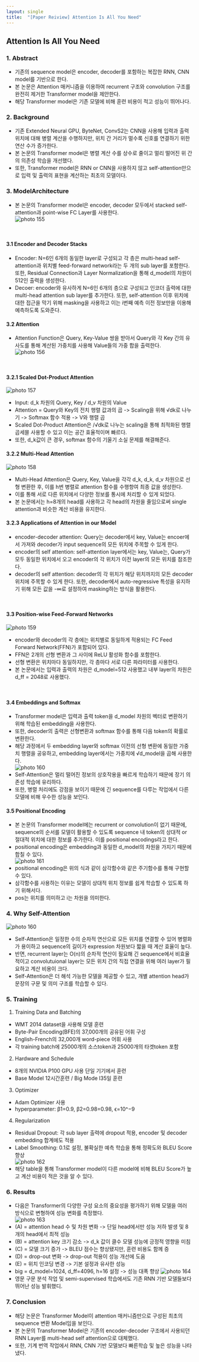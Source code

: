 ```yaml
---
layout: single
title:  "[Paper Reiview] Attention Is All You Need"
---
```

## Attention Is All You Need

### 1. Abstract
* 기존의 sequence model은 encoder, decoder를 포함하는 복잡한 RNN, CNN model를 기반으로 한다.
* 본 논문은 Attention 매커니즘을 이용하여 recurrent 구조와 convolution 구조를 완전히 제거한 Transformer model을 제안한다.
* 해당 Transformer model은 기존 모델에 비해 훈련 비용이 적고 성능이 뛰어나다.

### 2. Background
* 기존 Extended Neural GPU, ByteNet, ConvS2는 CNN을 사용해 입력과 출력 위치에 대해 병렬 계산을 수행하지만, 위치 간 거리가 멀수록 신호를 연결하기 위한 연산 수가 증가한다.
* 본 논문의 Transformer model은 병렬 계산 수를 상수로 줄이고 멀리 떨어진 위 간의 의존성 학습을 개선했다.
* 또한, Transformer model은 RNN or CNN을 사용하지 않고 self-attention만으로 입력 및 출력의 표현을 계산하는 최초의 모델이다.

### 3. ModelArchitecture
* 본 논문의 Transformer model은 encoder, decoder 모두에서 stacked self-attention과 point-wise FC Layer를 사용한다.         
![photo 155](/assets/img/blog/img155.png)                            
<br>        

#### 3.1 Encoder and Decoder Stacks
* Encoder: N=6인 6개의 동일한 layer로 구성되고 각 층은 multi-head self-attention과 위치별 feed-forward network라는 두 개의 sub layer를 포함한다. 또한, Residual Connection과 Layer Normalization을 통해 d_model의 차원이 512인 출력을 생성한다.
* Decoer: encoder와 유사하게 N=6인 6개의 층으로 구성되고 인코더 출력에 대한 multi-head attention sub layer를 추가한다. 또한, self-attention 이후 위치에 대한 접근을 막기 위해 masking을 사용하고 이는 i번째 예측 이전 정보만을 이용해 예측하도록 도와준다.

#### 3.2 Attention
* Attention Function은 Query, Key-Value 쌍을 받아서 Query와 각 Key 간의 유사도를 통해 계산된 가중치를 사용해 Value들의 가중 합을 출력한다.                  
![photo 156](/assets/img/blog/img156.png)               
<br>                                  
       
#### 3.2.1 Scaled Dot-Product Attention             
  ![photo 157](/assets/img/blog/img157.png)               
* Input: d_k 차원의 Query, Key / d_v 차원의 Value
* Attention = Query와 Key의 전치 행렬 값과의 곱 -> Scaling을 위해 √dk로 나누기 -> Softmax 함수 적용 -> V와 행렬 곱
* Scaled Dot-Product Attention은 /√dk로 나누는 scaling을 통해 최적화된 행렬 곱세믈 사용할 수 있고 이는 공간 효율적이며 빠르다.
* 또한, d_k값이 큰 경우, softmax 함수의 기울기 소실 문제를 해결해준다.

#### 3.2.2 Multi-Head Attention          
  ![photo 158](/assets/img/blog/img158.png)                
* Multi-Head Attention은 Query, Key, Value을 각각 d_k, d_k, d_v 차원으로 선형 변환한 후, 이를 h번 병렬로 attention 함수를 수행항여 최종 값을 생성한다.
* 이를 통해 서로 다른 위치에서 다양한 정보를 통시에 처리할 수 있게 되었다.
* 본 논문에서는 h=8개의 head를 사용하고 각 head의 차원을 줄임으로써 single attention과 비슷한 계산 비용을 유지한다.
  
#### 3.2.3 Applications of Attention in our Model
* encoder-decoder attention: Query는 decoder에서 key, Value는 encoer에서 가져와 decoder가 input sequence의 모든 위치에 주목할 수 있게 한다.
* encoder의 self attention: self-attention layer에서는 key, Value는, Query가 모두 동일한 위치에서 오고 encoder의 각 위치가 이전 layer의 모든 위치를 참조한다.
* decoder의 self attention: decoder의 각 위치가 해당 위치까지의 모든 decoder 위치에 주목할 수 있게 한다. 또한, decoder에서 auto-regressive 특성을 유지하기 위해 모든 값을 -∞로 설정하여 masking하는 방식을 활용한다.           
<br>                  

#### 3.3 Position-wise Feed-Forward Networks              
  ![photo 159](/assets/img/blog/img159.png)                                   
* encoder와 decoder의 각 층에는 위치별로 동일하게 적용되는 FC Feed Forward Network(FFN)가 포함되어 있다.
* FFN은 2개의 선형 변환과 그 사이에 ReLU 활성화 함수를 포함한다.
* 선형 변환은 위치마다 동일하지만, 각 층마다 서로 다른 파라미터를 사용한다.
* 본 논문에서는 입력과 출력의 차원은 d_model=512 사용했고 내부 layer의 차원은 d_ff = 2048로 사용했다.             
<br>                 

#### 3.4 Embeddings and Softmax
* Transformer model은 입력과 출력 token을 d_model 차원의 벡터로 변환하기 위해 학습된 embedding을 사용한다.
* 또한, decoder의 출력은 선형변환과 softmax 함수를 통해 다음 token의 확률로 변환한다.
* 해당 과정에서 두 embedding layer와 softmax 이전의 선형 변환에 동일한 가중치 행렬을 공유하고, embedding layer에서는 가중치에 √d_model을 곱해 사용한다.               
![photo 160](/assets/img/blog/img160.png)                      
* Self-Attention은 멀리 떨어진 정보의 상호작용을 빠르게 학습하기 때문에 장기 의존성 학습에 유리하다.
* 또한, 병렬 처리에도 강점을 보이기 때문에 긴 sequence를 다루는 작업에서 다른 모델에 비해 우수한 성능을 보인다.

#### 3.5 Positional Encoding
* 본 논문의 Transformer model에는 recurrent or convolution이 없기 때문에, sequence의 순서를 모델이 활용할 수 있도록 sequence 내 token의 상대적 or 절대적 위치에 대한 정보를 추가한다. 이를 positional encodings라고 한다.
* positional encoding은 embedding과 동일한 d_model의 차원을 가지기 때문에 합칠 수 있다.                   
![photo 161](/assets/img/blog/img161.png)                    
* positional encoding은 위의 식과 같이 삼각함수와 같은 주기함수를 통해 구현할 수 있다.
* 삼각함수를 사용하는 이유는 모델이 상대적 위치 정보를 쉽게 학습할 수 있도록 하기 위해서다.
* pos는 위치를 의미하고 i는 차원을 의미한다. 

### 4. Why Self-Attention
![photo 160](/assets/img/blog/img160.png)          
* Self-Attention은 일정한 수의 순차적 연산으로 모든 위치를 연결할 수 있어 병렬화가 용이하고 sequence의 길이가 expression 차원보다 짧을 때 계산 효율이 높다.
* 반면, recurrent layer는 O(n)의 순차적 연산이 필요해 긴 sequence에서 비효율적이고 convolutuional layer는 모든 위치 간의 직접 연결을 위해 여러 layer가 필요하고 계산 비용이 크다.
* Self-Attention은 더 해석 가능한 모델을 제공할 수 있고, 개별 attention head가 문장의 구문 및 의미 구조를 학습할 수 있다.

### 5. Training
1. Training Data and Batching
  * WMT 2014 dataset을 사용해 모델 훈련
  * Byte-Pair Encoding(BFE)의 37,000개의 공유된 어휘 구성
  * English-French의 32,000개 word-piece 어휘 사용
  * 각 training batch에 25000개의 소스token과 25000개의 타겟token 포함
2. Hardware and Schedule
  *  8개의 NVIDIA P100 GPU 사용 단일 기기에서 훈련
  *  Base Model 12시간훈련 / Big Mode l35일 훈련
3. Optimizer
  *  Adam Optimizer 사용
  *  hyperparameter: β1=0.9, β2=0.98=0.98, ϵ=10^−9
4. Regularization
  * Residual Dropout: 각 sub layer 출력에 dropout 적용, encoder 및 decoder embedding 합계에도 적용
  * Label Smoothing: 0.1로 설정, 불확실한 예측 학습을 통해 정확도와 BLEU Score 향상                      
![photo 162](/assets/img/blog/img162.png)                         
* 해당 table을 통해 Transformer model이 다른 model에 비해 BLEU Score가 높고 계산 비용이 적은 것을 알 수 있다.

### 6. Results
* 다음은 Transformer의 다양한 구성 요소의 중요성을 평가하기 위해 모델을 여러 방식으로 변형하여 성능 변화를 측정했다.          
![photo 163](/assets/img/blog/img163.png)            
* (A) = attention head 수 및 차원 변화 -> 단일 head에서만 성능 저하 발생 및 8개의 head에서 최적 성능
* (B) = attention key 크기 감소 -> d_k 값이 클수 모델 성능에 긍정적 영향을 미침
* (C) = 모델 크기 증가 -> BLEU 점수는 향상됐지만, 훈련 비용도 함께 증
* (D) = drop-out 변화 ->  drop-out 적용이 성능 개선에 도움
* (E) = 위치 인코딩 변경 -> 기본 설정과 유사한 성능 
* big = d_model=1024, d_ff=4096, h=16 설정 -> 성능 대폭 향상
  ![photo 164](/assets/img/blog/img164.png)                     
* 영문 구문 분석 작업 및 semi-supervised 학습에서도 기존 RNN 기반 모델들보다 뛰어난 성능 발휘했디.

### 7. Conclusion
* 해당 논문은 Transformer Model이 attention 매커니즘만으로 구성된 최초의 sequence 변환 Model임을 보인다.
* 본 논문의 Transformer Model은 기존의 encoder-decoder 구조에서 사용되던 RNN Layer를 multi-head self attention으로 대체했다.
* 또한, 기계 번역 작업에서 RNN, CNN 기반 모델보다 빠른학습 및 높은 성능을 나타냈다.
